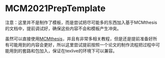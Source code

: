 # MCM2021PrepTemplate
注意：这里并不是制作了模板，而是尝试把尽可能多的东西加入基于MCMthesis的文档中，提前调试好，确保这些内容不会和模板产生冲突。



虽然可以直接使用[MCMthesis](https://github.com/latexstudio-org/mcmthesis)，并且有非常多相关教程，但是还是提前准备好所有可能用到的内容会更好，所以这里尝试提前按照一个论文的制作流程把过程中可能用到的套路和包加入，保证在texlive的环境下可以兼容。